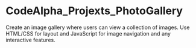 # CodeAlpha_Projexts_PhotoGallery
Create an image gallery where users can view a collection of images. Use HTML/CSS for layout and JavaScript for image navigation and any interactive features.

